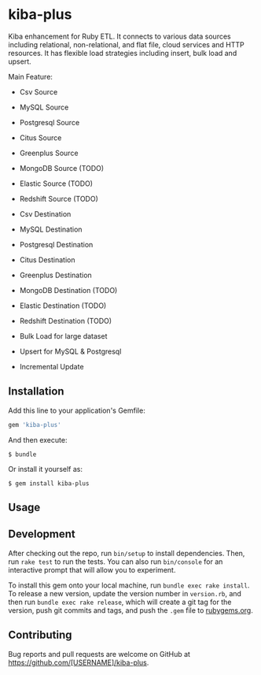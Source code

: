 # kiba-plus
Kiba enhancement for Ruby ETL. It connects to various data sources including relational, non-relational, and flat file, cloud services and HTTP resources. It has flexible load strategies including insert, bulk load and upsert.

Main Feature:

* Csv Source
* MySQL Source
* Postgresql Source
* Citus Source
* Greenplus Source
* MongoDB Source (TODO)
* Elastic Source (TODO)
* Redshift Source (TODO)

* Csv Destination
* MySQL Destination
* Postgresql Destination
* Citus Destination
* Greenplus Destination
* MongoDB Destination (TODO)
* Elastic Destination (TODO)
* Redshift Destination (TODO)

* Bulk Load for large dataset
* Upsert for MySQL & Postgresql
* Incremental Update

## Installation

Add this line to your application's Gemfile:

```ruby
gem 'kiba-plus'
```

And then execute:

    $ bundle

Or install it yourself as:

    $ gem install kiba-plus

## Usage


## Development

After checking out the repo, run `bin/setup` to install dependencies. Then, run `rake test` to run the tests. You can also run `bin/console` for an interactive prompt that will allow you to experiment.

To install this gem onto your local machine, run `bundle exec rake install`. To release a new version, update the version number in `version.rb`, and then run `bundle exec rake release`, which will create a git tag for the version, push git commits and tags, and push the `.gem` file to [rubygems.org](https://rubygems.org).

## Contributing

Bug reports and pull requests are welcome on GitHub at https://github.com/[USERNAME]/kiba-plus.
